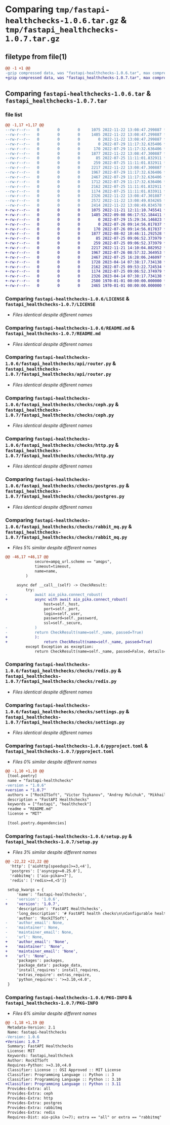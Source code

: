 # Comparing `tmp/fastapi-healthchecks-1.0.6.tar.gz` & `tmp/fastapi_healthchecks-1.0.7.tar.gz`

## filetype from file(1)

```diff
@@ -1 +1 @@
-gzip compressed data, was "fastapi-healthchecks-1.0.6.tar", max compression
+gzip compressed data, was "fastapi_healthchecks-1.0.7.tar", max compression
```

## Comparing `fastapi-healthchecks-1.0.6.tar` & `fastapi_healthchecks-1.0.7.tar`

### file list

```diff
@@ -1,17 +1,17 @@
--rw-r--r--   0        0        0     1075 2022-11-22 13:08:47.299887 fastapi-healthchecks-1.0.6/LICENSE
--rw-r--r--   0        0        0     1485 2022-11-22 13:08:47.299887 fastapi-healthchecks-1.0.6/README.md
--rw-r--r--   0        0        0        0 2022-11-22 13:08:47.299887 fastapi-healthchecks-1.0.6/fastapi_healthchecks/__init__.py
--rw-r--r--   0        0        0        0 2022-07-29 11:17:32.635406 fastapi-healthchecks-1.0.6/fastapi_healthchecks/api/__init__.py
--rw-r--r--   0        0        0      170 2022-07-29 11:17:32.636406 fastapi-healthchecks-1.0.6/fastapi_healthchecks/api/models.py
--rw-r--r--   0        0        0     1877 2022-11-22 13:08:47.300887 fastapi-healthchecks-1.0.6/fastapi_healthchecks/api/router.py
--rw-r--r--   0        0        0       85 2022-07-25 11:11:01.832911 fastapi-healthchecks-1.0.6/fastapi_healthchecks/checks/__init__.py
--rw-r--r--   0        0        0      259 2022-07-25 11:11:01.832911 fastapi-healthchecks-1.0.6/fastapi_healthchecks/checks/_base.py
--rw-r--r--   0        0        0     2217 2022-11-22 13:08:47.300887 fastapi-healthchecks-1.0.6/fastapi_healthchecks/checks/ceph.py
--rw-r--r--   0        0        0     1967 2022-07-29 11:17:32.636406 fastapi-healthchecks-1.0.6/fastapi_healthchecks/checks/http.py
--rw-r--r--   0        0        0     2467 2022-07-29 11:17:32.636406 fastapi-healthchecks-1.0.6/fastapi_healthchecks/checks/postgres.py
--rw-r--r--   0        0        0     1712 2022-07-29 11:17:32.636406 fastapi-healthchecks-1.0.6/fastapi_healthchecks/checks/rabbit_mq.py
--rw-r--r--   0        0        0     2162 2022-07-25 11:11:01.832911 fastapi-healthchecks-1.0.6/fastapi_healthchecks/checks/redis.py
--rw-r--r--   0        0        0     1174 2022-07-25 11:11:01.833911 fastapi-healthchecks-1.0.6/fastapi_healthchecks/checks/settings.py
--rw-r--r--   0        0        0     2326 2022-11-22 13:08:47.301887 fastapi-healthchecks-1.0.6/pyproject.toml
--rw-r--r--   0        0        0     2572 2022-11-22 13:08:49.034265 fastapi-healthchecks-1.0.6/setup.py
--rw-r--r--   0        0        0     2414 2022-11-22 13:08:49.034578 fastapi-healthchecks-1.0.6/PKG-INFO
+-rw-r--r--   0        0        0     1075 2022-11-21 12:11:10.745541 fastapi_healthchecks-1.0.7/LICENSE
+-rw-r--r--   0        0        0     1485 2022-09-08 06:17:52.184411 fastapi_healthchecks-1.0.7/README.md
+-rw-r--r--   0        0        0        0 2022-07-29 15:29:34.146823 fastapi_healthchecks-1.0.7/fastapi_healthchecks/__init__.py
+-rw-r--r--   0        0        0        0 2022-07-26 09:14:56.017837 fastapi_healthchecks-1.0.7/fastapi_healthchecks/api/__init__.py
+-rw-r--r--   0        0        0      170 2022-07-26 09:14:56.017837 fastapi_healthchecks-1.0.7/fastapi_healthchecks/api/models.py
+-rw-r--r--   0        0        0     1877 2022-08-02 10:46:11.292528 fastapi_healthchecks-1.0.7/fastapi_healthchecks/api/router.py
+-rw-r--r--   0        0        0       85 2022-07-25 09:06:52.373979 fastapi_healthchecks-1.0.7/fastapi_healthchecks/checks/__init__.py
+-rw-r--r--   0        0        0      259 2022-07-25 09:06:52.373979 fastapi_healthchecks-1.0.7/fastapi_healthchecks/checks/_base.py
+-rw-r--r--   0        0        0     2217 2022-11-21 14:10:04.882952 fastapi_healthchecks-1.0.7/fastapi_healthchecks/checks/ceph.py
+-rw-r--r--   0        0        0     1967 2022-07-26 08:57:32.364953 fastapi_healthchecks-1.0.7/fastapi_healthchecks/checks/http.py
+-rw-r--r--   0        0        0     2467 2022-07-25 16:28:06.246097 fastapi_healthchecks-1.0.7/fastapi_healthchecks/checks/postgres.py
+-rw-r--r--   0        0        0     1728 2023-04-14 07:38:17.734138 fastapi_healthchecks-1.0.7/fastapi_healthchecks/checks/rabbit_mq.py
+-rw-r--r--   0        0        0     2162 2022-07-25 09:53:22.724534 fastapi_healthchecks-1.0.7/fastapi_healthchecks/checks/redis.py
+-rw-r--r--   0        0        0     1174 2022-07-25 09:06:52.374979 fastapi_healthchecks-1.0.7/fastapi_healthchecks/checks/settings.py
+-rw-r--r--   0        0        0     2326 2023-04-14 07:38:17.734138 fastapi_healthchecks-1.0.7/pyproject.toml
+-rw-r--r--   0        0        0     2580 1970-01-01 00:00:00.000000 fastapi_healthchecks-1.0.7/setup.py
+-rw-r--r--   0        0        0     2465 1970-01-01 00:00:00.000000 fastapi_healthchecks-1.0.7/PKG-INFO
```

### Comparing `fastapi-healthchecks-1.0.6/LICENSE` & `fastapi_healthchecks-1.0.7/LICENSE`

 * *Files identical despite different names*

### Comparing `fastapi-healthchecks-1.0.6/README.md` & `fastapi_healthchecks-1.0.7/README.md`

 * *Files identical despite different names*

### Comparing `fastapi-healthchecks-1.0.6/fastapi_healthchecks/api/router.py` & `fastapi_healthchecks-1.0.7/fastapi_healthchecks/api/router.py`

 * *Files identical despite different names*

### Comparing `fastapi-healthchecks-1.0.6/fastapi_healthchecks/checks/ceph.py` & `fastapi_healthchecks-1.0.7/fastapi_healthchecks/checks/ceph.py`

 * *Files identical despite different names*

### Comparing `fastapi-healthchecks-1.0.6/fastapi_healthchecks/checks/http.py` & `fastapi_healthchecks-1.0.7/fastapi_healthchecks/checks/http.py`

 * *Files identical despite different names*

### Comparing `fastapi-healthchecks-1.0.6/fastapi_healthchecks/checks/postgres.py` & `fastapi_healthchecks-1.0.7/fastapi_healthchecks/checks/postgres.py`

 * *Files identical despite different names*

### Comparing `fastapi-healthchecks-1.0.6/fastapi_healthchecks/checks/rabbit_mq.py` & `fastapi_healthchecks-1.0.7/fastapi_healthchecks/checks/rabbit_mq.py`

 * *Files 5% similar despite different names*

```diff
@@ -46,17 +46,17 @@
             secure=ampq_url.scheme == "amqps",
             timeout=timeout,
             name=name,
         )
 
     async def __call__(self) -> CheckResult:
         try:
-            await aio_pika.connect_robust(
+            async with await aio_pika.connect_robust(
                 host=self._host,
                 port=self._port,
                 login=self._user,
                 password=self._password,
                 ssl=self._secure,
-            )
-            return CheckResult(name=self._name, passed=True)
+            ):
+                return CheckResult(name=self._name, passed=True)
         except Exception as exception:
             return CheckResult(name=self._name, passed=False, details=str(exception))
```

### Comparing `fastapi-healthchecks-1.0.6/fastapi_healthchecks/checks/redis.py` & `fastapi_healthchecks-1.0.7/fastapi_healthchecks/checks/redis.py`

 * *Files identical despite different names*

### Comparing `fastapi-healthchecks-1.0.6/fastapi_healthchecks/checks/settings.py` & `fastapi_healthchecks-1.0.7/fastapi_healthchecks/checks/settings.py`

 * *Files identical despite different names*

### Comparing `fastapi-healthchecks-1.0.6/pyproject.toml` & `fastapi_healthchecks-1.0.7/pyproject.toml`

 * *Files 0% similar despite different names*

```diff
@@ -1,10 +1,10 @@
 [tool.poetry]
 name = "fastapi-healthchecks"
-version = "1.0.6"
+version = "1.0.7"
 authors = ["RockITSoft", "Victor Tsykanov", "Andrey Malchuk", "Mikhail Pachurin"]
 description = "FastAPI Healthchecks"
 keywords = ["fastapi", "healthcheck"]
 readme = "README.md"
 license = "MIT"
 
 [tool.poetry.dependencies]
```

### Comparing `fastapi-healthchecks-1.0.6/setup.py` & `fastapi_healthchecks-1.0.7/setup.py`

 * *Files 3% similar despite different names*

```diff
@@ -22,22 +22,22 @@
  'http': ['aiohttp[speedups]>=3,<4'],
  'postgres': ['asyncpg>=0.25.0'],
  'rabbitmq': ['aio-pika>=7'],
  'redis': ['redis>=4,<5']}
 
 setup_kwargs = {
     'name': 'fastapi-healthchecks',
-    'version': '1.0.6',
+    'version': '1.0.7',
     'description': 'FastAPI Healthchecks',
     'long_description': '# FastAPI health checks\n\nConfigurable health checks endpoints for FastAPI applications.\n\n## Quickstart\n\n```python\napp = FastAPI()\napp.include_router(\n    HealthcheckRouter(\n        Probe(\n            name="readiness",\n            checks=[\n                PostgreSqlCheck(host="db.example.com", username=..., password=...),\n                RedisCheck(host="redis.example.com", username=..., password=...),\n            ],\n        ),\n        Probe(\n            name="liveness",\n            checks=[\n                ...,\n            ],\n        ),\n    ),\n    prefix="/health",\n)\n```\n\nThe probes from this example will be available as `GET /health/readiness` and `GET /health/liveness`.\n\n## Bundled checks\n\n* `PostgreSqlCheck` – checks PostgreSQL server availability\n* `RedisCheck` – checks Redis server availability\n* `RabbitMqCheck` – checks RabbitMQ server availability\n* `SettingsCheck` – validates settings models based on pydantic BaseModel\n* `HttpCheck` – checks availability of specified URL\n* `CephCheck` – checks Ceph server availability\n\n## Custom checks\n\nYou can create your own checks by providing custom `fastapi_healthchecks.checks.Check` implementations. Like this:\n\n```python\nclass MaintenanceCheck(Check):\n    async def __call__(self) -> CheckResult:\n        if is_maintenance():\n            return CheckResult(name="Maintenance", passed=False, details="Closed for maintenance")\n        else:\n            return CheckResult(name="Maintenance", passed=True)\n```\n',
     'author': 'RockITSoft',
-    'author_email': None,
-    'maintainer': None,
-    'maintainer_email': None,
-    'url': None,
+    'author_email': 'None',
+    'maintainer': 'None',
+    'maintainer_email': 'None',
+    'url': 'None',
     'packages': packages,
     'package_data': package_data,
     'install_requires': install_requires,
     'extras_require': extras_require,
     'python_requires': '>=3.10,<4.0',
 }
```

### Comparing `fastapi-healthchecks-1.0.6/PKG-INFO` & `fastapi_healthchecks-1.0.7/PKG-INFO`

 * *Files 6% similar despite different names*

```diff
@@ -1,18 +1,19 @@
 Metadata-Version: 2.1
 Name: fastapi-healthchecks
-Version: 1.0.6
+Version: 1.0.7
 Summary: FastAPI Healthchecks
 License: MIT
 Keywords: fastapi,healthcheck
 Author: RockITSoft
 Requires-Python: >=3.10,<4.0
 Classifier: License :: OSI Approved :: MIT License
 Classifier: Programming Language :: Python :: 3
 Classifier: Programming Language :: Python :: 3.10
+Classifier: Programming Language :: Python :: 3.11
 Provides-Extra: all
 Provides-Extra: ceph
 Provides-Extra: http
 Provides-Extra: postgres
 Provides-Extra: rabbitmq
 Provides-Extra: redis
 Requires-Dist: aio-pika (>=7); extra == "all" or extra == "rabbitmq"
```

